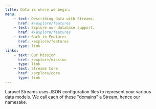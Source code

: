 ```yaml
---
title: Data is where we begin.
menu:
    - text: Describing data with Streams.
      href: #/explore/features
    - text: Explore our database support.
      href: #/explore/features
    - text: Back to Features
      href: /explore/features
      type: link
links:
    - text: Our Mission
      href: /explore/mission
      type: link
    - text: Streams Core
      href: /explore/core
      type: link
---
```


Laravel Streams uses JSON configuration files to represent your various data models. We call each of these "domains" a Stream, hence our namesake.
